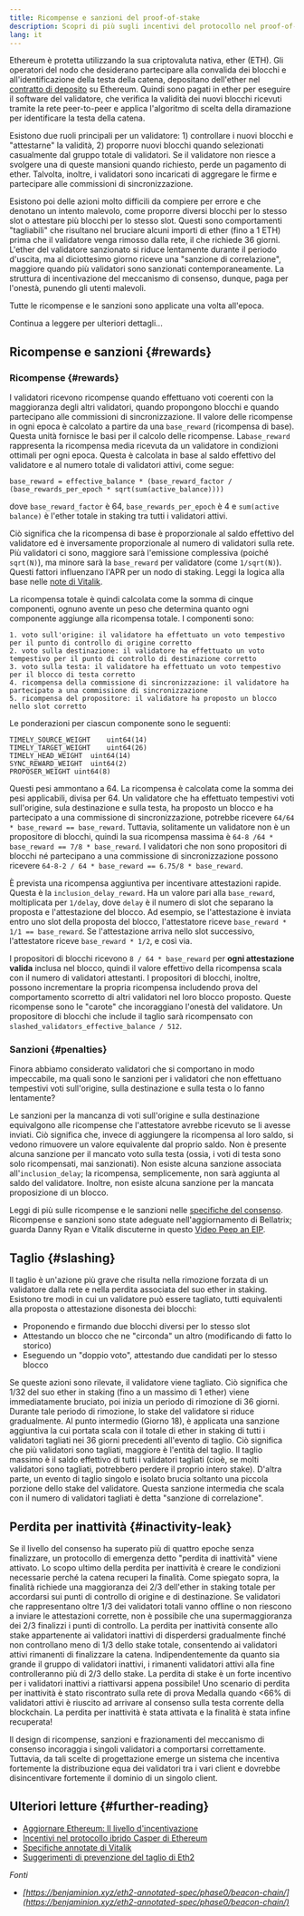 ```yaml
---
title: Ricompense e sanzioni del proof-of-stake
description: Scopri di più sugli incentivi del protocollo nel proof-of-stake di Ethereum.
lang: it
---
```


Ethereum è protetta utilizzando la sua criptovaluta nativa, ether (ETH). Gli operatori del nodo che desiderano partecipare alla convalida dei blocchi e all'identificazione della testa della catena, depositano dell'ether nel [contratto di deposito](/staking/deposit-contract/) su Ethereum. Quindi sono pagati in ether per eseguire il software del validatore, che verifica la validità dei nuovi blocchi ricevuti tramite la rete peer-to-peer e applica l'algoritmo di scelta della diramazione per identificare la testa della catena.

Esistono due ruoli principali per un validatore: 1) controllare i nuovi blocchi e "attestarne" la validità, 2) proporre nuovi blocchi quando selezionati casualmente dal gruppo totale di validatori. Se il validatore non riesce a svolgere una di queste mansioni quando richiesto, perde un pagamento di ether. Talvolta, inoltre, i validatori sono incaricati di aggregare le firme e partecipare alle commissioni di sincronizzazione.

Esistono poi delle azioni molto difficili da compiere per errore e che denotano un intento malevolo, come proporre diversi blocchi per lo stesso slot o attestare più blocchi per lo stesso slot. Questi sono comportamenti "tagliabili" che risultano nel bruciare alcuni importi di ether (fino a 1 ETH) prima che il validatore venga rimosso dalla rete, il che richiede 36 giorni. L'ether del validatore sanzionato si riduce lentamente durante il periodo d'uscita, ma al diciottesimo giorno riceve una "sanzione di correlazione", maggiore quando più validatori sono sanzionati contemporaneamente. La struttura di incentivazione del meccanismo di consenso, dunque, paga per l'onestà, punendo gli utenti malevoli.

Tutte le ricompense e le sanzioni sono applicate una volta all'epoca.

Continua a leggere per ulteriori dettagli...

## Ricompense e sanzioni {#rewards}

### Ricompense {#rewards}

I validatori ricevono ricompense quando effettuano voti coerenti con la maggioranza degli altri validatori, quando propongono blocchi e quando partecipano alle commissioni di sincronizzazione. Il valore delle ricompense in ogni epoca è calcolato a partire da una `base_reward` (ricompensa di base). Questa unità fornisce le basi per il calcolo delle ricompense. La`base_reward` rappresenta la ricompensa media ricevuta da un validatore in condizioni ottimali per ogni epoca. Questa è calcolata in base al saldo effettivo del validatore e al numero totale di validatori attivi, come segue:

```
base_reward = effective_balance * (base_reward_factor / (base_rewards_per_epoch * sqrt(sum(active_balance))))
```

dove `base_reward_factor` è 64, `base_rewards_per_epoch` è 4 e `sum(active balance)` è l'ether totale in staking tra tutti i validatori attivi.

Ciò significa che la ricompensa di base è proporzionale al saldo effettivo del validatore ed è inversamente proporzionale al numero di validatori sulla rete. Più validatori ci sono, maggiore sarà l'emissione complessiva (poiché `sqrt(N)`), ma minore sarà la `base_reward` per validatore (come `1/sqrt(N)`). Questi fattori influenzano l'APR per un nodo di staking. Leggi la logica alla base nelle [note di Vitalik](https://notes.ethereum.org/@vbuterin/rkhCgQteN?type=view#Base-rewards).

La ricompensa totale è quindi calcolata come la somma di cinque componenti, ognuno avente un peso che determina quanto ogni componente aggiunge alla ricompensa totale. I componenti sono:

```
1. voto sull'origine: il validatore ha effettuato un voto tempestivo per il punto di controllo di origine corretto
2. voto sulla destinazione: il validatore ha effettuato un voto tempestivo per il punto di controllo di destinazione corretto
3. voto sulla testa: il validatore ha effettuato un voto tempestivo per il blocco di testa corretto
4. ricompensa della commissione di sincronizzazione: il validatore ha partecipato a una commissione di sincronizzazione
5. ricompensa del propositore: il validatore ha proposto un blocco nello slot corretto
```

Le ponderazioni per ciascun componente sono le seguenti:

```
TIMELY_SOURCE_WEIGHT    uint64(14)
TIMELY_TARGET_WEIGHT    uint64(26)
TIMELY_HEAD_WEIGHT  uint64(14)
SYNC_REWARD_WEIGHT  uint64(2)
PROPOSER_WEIGHT uint64(8)
```

Questi pesi ammontano a 64. La ricompensa è calcolata come la somma dei pesi applicabili, divisa per 64. Un validatore che ha effettuato tempestivi voti sull'origine, sula destinazione e sulla testa, ha proposto un blocco e ha partecipato a una commissione di sincronizzazione, potrebbe ricevere `64/64 * base_reward == base_reward`. Tuttavia, solitamente un validatore non è un propositore di blocchi, quindi la sua ricompensa massima è `64-8 /64 * base_reward == 7/8 * base_reward`. I validatori che non sono propositori di blocchi né partecipano a una commissione di sincronizzazione possono ricevere `64-8-2 / 64 * base_reward == 6.75/8 * base_reward`.

È prevista una ricompensa aggiuntiva per incentivare attestazioni rapide. Questa è la `inclusion_delay_reward`. Ha un valore pari alla `base_reward`, moltiplicata per `1/delay`, dove `delay` è il numero di slot che separano la proposta e l'attestazione del blocco. Ad esempio, se l'attestazione è inviata entro uno slot della proposta del blocco, l'attestatore riceve `base_reward * 1/1 == base_reward`. Se l'attestazione arriva nello slot successivo, l'attestatore riceve `base_reward * 1/2`, e così via.

I propositori di blocchi ricevono `8 / 64 * base_reward` per **ogni attestazione valida** inclusa nel blocco, quindi il valore effettivo della ricompensa scala con il numero di validatori attestanti. I propositori di blocchi, inoltre, possono incrementare la propria ricompensa includendo prova del comportamento scorretto di altri validatori nel loro blocco proposto. Queste ricompense sono le "carote" che incoraggiano l'onestà del validatore. Un propositore di blocchi che include il taglio sarà ricompensato con `slashed_validators_effective_balance / 512`.

### Sanzioni {#penalties}

Finora abbiamo considerato validatori che si comportano in modo impeccabile, ma quali sono le sanzioni per i validatori che non effettuano tempestivi voti sull'origine, sulla destinazione e sulla testa o lo fanno lentamente?

Le sanzioni per la mancanza di voti sull'origine e sulla destinazione equivalgono alle ricompense che l'attestatore avrebbe ricevuto se li avesse inviati. Ciò significa che, invece di aggiungere la ricompensa al loro saldo, si vedono rimuovere un valore equivalente dal proprio saldo. Non è presente alcuna sanzione per il mancato voto sulla testa (ossia, i voti di testa sono solo ricompensati, mai sanzionati). Non esiste alcuna sanzione associata all'`inclusion_delay`; la ricompensa, semplicemente, non sarà aggiunta al saldo del validatore. Inoltre, non esiste alcuna sanzione per la mancata proposizione di un blocco.

Leggi di più sulle ricompense e le sanzioni nelle [specifiche del consenso](https://github.com/ethereum/consensus-specs/blob/dev/specs/altair/beacon-chain.md). Ricompense e sanzioni sono state adeguate nell'aggiornamento di Bellatrix; guarda Danny Ryan e Vitalik discuterne in questo [Video Peep an EIP](https://www.youtube.com/watch?v=iaAEGs1DMgQ).

## Taglio {#slashing}

Il taglio è un'azione più grave che risulta nella rimozione forzata di un validatore dalla rete e nella perdita associata del suo ether in staking. Esistono tre modi in cui un validatore può essere tagliato, tutti equivalenti alla proposta o attestazione disonesta dei blocchi:

- Proponendo e firmando due blocchi diversi per lo stesso slot
- Attestando un blocco che ne "circonda" un altro (modificando di fatto lo storico)
- Eseguendo un "doppio voto", attestando due candidati per lo stesso blocco

Se queste azioni sono rilevate, il validatore viene tagliato. Ciò significa che 1/32 del suo ether in staking (fino a un massimo di 1 ether) viene immediatamente bruciato, poi inizia un periodo di rimozione di 36 giorni. Durante tale periodo di rimozione, lo stake del validatore si riduce gradualmente. Al punto intermedio (Giorno 18), è applicata una sanzione aggiuntiva la cui portata scala con il totale di ether in staking di tutti i validatori tagliati nei 36 giorni precedenti all'evento di taglio. Ciò significa che più validatori sono tagliati, maggiore è l'entità del taglio. Il taglio massimo è il saldo effettivo di tutti i validatori tagliati (cioè, se molti validatori sono tagliati, potrebbero perdere il proprio intero stake). D'altra parte, un evento di taglio singolo e isolato brucia soltanto una piccola porzione dello stake del validatore. Questa sanzione intermedia che scala con il numero di validatori tagliati è detta "sanzione di correlazione".

## Perdita per inattività {#inactivity-leak}

Se il livello del consenso ha superato più di quattro epoche senza finalizzare, un protocollo di emergenza detto "perdita di inattività" viene attivato. Lo scopo ultimo della perdita per inattività è creare le condizioni necessarie perché la catena recuperi la finalità. Come spiegato sopra, la finalità richiede una maggioranza dei 2/3 dell'ether in staking totale per accordarsi sui punti di controllo di origine e di destinazione. Se validatori che rappresentano oltre 1/3 dei validatori totali vanno offline o non riescono a inviare le attestazioni corrette, non è possibile che una supermaggioranza dei 2/3 finalizzi i punti di controllo. La perdita per inattività consente allo stake appartenente ai validatori inattivi di disperdersi gradualmente finché non controllano meno di 1/3 dello stake totale, consentendo ai validatori attivi rimanenti di finalizzare la catena. Indipendentemente da quanto sia grande il gruppo di validatori inattivi, i rimanenti validatori attivi alla fine controlleranno più di 2/3 dello stake. La perdita di stake è un forte incentivo per i validatori inattivi a riattivarsi appena possibile! Uno scenario di perdita per inattività è stato riscontrato sulla rete di prova Medalla quando \<66% di validatori attivi è riuscito ad arrivare al consenso sulla testa corrente della blockchain. La perdita per inattività è stata attivata e la finalità è stata infine recuperata!

Il design di ricompense, sanzioni e frazionamenti del meccanismo di consenso incoraggia i singoli validatori a comportarsi correttamente. Tuttavia, da tali scelte di progettazione emerge un sistema che incentiva fortemente la distribuzione equa dei validatori tra i vari client e dovrebbe disincentivare fortemente il dominio di un singolo client.

## Ulteriori letture {#further-reading}

- [Aggiornare Ethereum: Il livello d'incentivazione](https://eth2book.info/altair/part2/incentives)
- [Incentivi nel protocollo ibrido Casper di Ethereum](https://arxiv.org/pdf/1903.04205.pdf)
- [Specifiche annotate di Vitalik](https://github.com/ethereum/annotated-spec/blob/master/phase0/beacon-chain.md#rewards-and-penalties-1)
- [Suggerimenti di prevenzione del taglio di Eth2](https://medium.com/prysmatic-labs/eth2-slashing-prevention-tips-f6faa5025f50)

_Fonti_

- _[https://benjaminion.xyz/eth2-annotated-spec/phase0/beacon-chain/](https://benjaminion.xyz/eth2-annotated-spec/phase0/beacon-chain/)_
